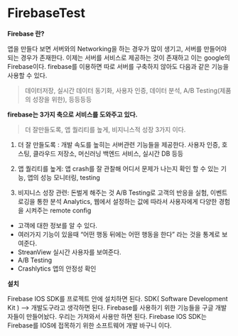 # FirebaseTest

**Firebase 란?**

앱을 만들다 보면 서버와의 Networking을 하는 경우가 많이 생기고, 서버를 만들어야 되는 경우가 존재한다.
이제는 서버를 서비스로 제공하는 것이 존재하고 이는 google의 Firebase이다.
firebase를 이용하면 따로 서버를 구축하지 않아도 다음과 같은 기능을 사용할 수 있다.
> 데이터저장, 실시간 데이터 동기화, 사용자 인증, 데이터 분석, A/B Testing(제품의 성장을 위한), 등등등등


**firebase는 3가지 축으로 서비스를 도와주고 있다.**
> 더 잘만들도록, 앱 퀄리티를 높게, 비지니스적 성장 3가지 이다.

1. 더 잘 만들도록 : 개발 속도를 높히는 서버관련 기능들을 제공한다. 
사용자 인증, 호스팅, 클라우드 저장소, 머신러닝 백엔드 서비스, 실시간 DB 등등

2. 앱 퀄리티를 높게: 앱 crash를 잘 관찰해 어디서 문제가 나는지 확인 할 수 있는 기능, 앱의 성능 모니터링, testing

3. 비지니스 성장 관련: 돈벌게 해주는 것
A/B Testing로 고객의 반응을 실험, 이벤트 로깅을 통한 분석 Analytics, 웹에서 설정하는 값에 따라서 사용자에게 다양한 경험을 시켜주는 remote config

 
+ 고객에 대한 정보를 알 수 있다.
+ 여러가지 기능이 있을때 “어떤 행동 뒤에는 어떤 행동을 한다” 라는 것을 통계로 보여준다.
+ StreanView 실시간 사용자를 보여준다.
+ A/B Testing
+ Crashlytics 앱의 안정성 확인


**설치**

Firebase IOS SDK를 프로젝트 안에 설치하면 된다.
SDK( Software Development Kit ) —> 개발도구라고 생각하면 된다.
Firebase를 사용하기 위한 기능들을 구글 개발자들이 만들어놨다. 우리는 가져와서 사용만 하면 된다.
Firebase IOS SDK는 Firebase를 IOS에 접목하기 위한 소프트웨어 개발 바구니 이다.
